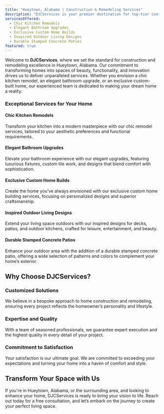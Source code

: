 ```yaml
---
title: "Hueytown, Alabama | Construction & Remodeling Services"
description: "DJCServices is your premier destination for top-tier construction and remodeling services in Hueytown, Alabama, offering custom solutions to elevate your living space to match your dreams."
servicesOffered:
  - Chic Kitchen Remodels
  - Elegant Bathroom Upgrades
  - Exclusive Custom Home Builds
  - Inspired Outdoor Living Designs
  - Durable Stamped Concrete Patios
featured: true
---
```


Welcome to **DJCServices**, where we set the standard for construction and remodeling excellence in Hueytown, Alabama. Our commitment to transforming homes into spaces of beauty, functionality, and innovation drives us to deliver unparalleled services. Whether you envision a chic kitchen remodel, an elegant bathroom upgrade, or an exclusive custom-built home, our experienced team is dedicated to making your dream home a reality.

### Exceptional Services for Your Home

#### Chic Kitchen Remodels

Transform your kitchen into a modern masterpiece with our chic remodel services, tailored to your aesthetic preferences and functional requirements.

#### Elegant Bathroom Upgrades

Elevate your bathroom experience with our elegant upgrades, featuring luxurious fixtures, custom tile work, and designs that blend comfort with sophistication.

#### Exclusive Custom Home Builds

Create the home you’ve always envisioned with our exclusive custom home building services, focusing on personalized designs and superior craftsmanship.

#### Inspired Outdoor Living Designs

Extend your living space outdoors with our inspired designs for decks, patios, and outdoor kitchens, crafted for leisure, entertainment, and beauty.

#### Durable Stamped Concrete Patios

Enhance your outdoor area with the addition of a durable stamped concrete patio, offering a wide selection of patterns and colors to complement your home’s exterior.

## Why Choose DJCServices?

### Customized Solutions

We believe in a bespoke approach to home construction and remodeling, ensuring every project reflects the homeowner’s personality and lifestyle.

### Expertise and Quality

With a team of seasoned professionals, we guarantee expert execution and the highest quality in every detail of your project.

### Commitment to Satisfaction

Your satisfaction is our ultimate goal. We are committed to exceeding your expectations and turning your home into a haven of comfort and style.

## Transform Your Space with Us

If you're in Hueytown, Alabama, or the surrounding area, and looking to enhance your home, DJCServices is ready to bring your vision to life. Reach out today for a free consultation, and let’s embark on the journey to create your perfect living space.